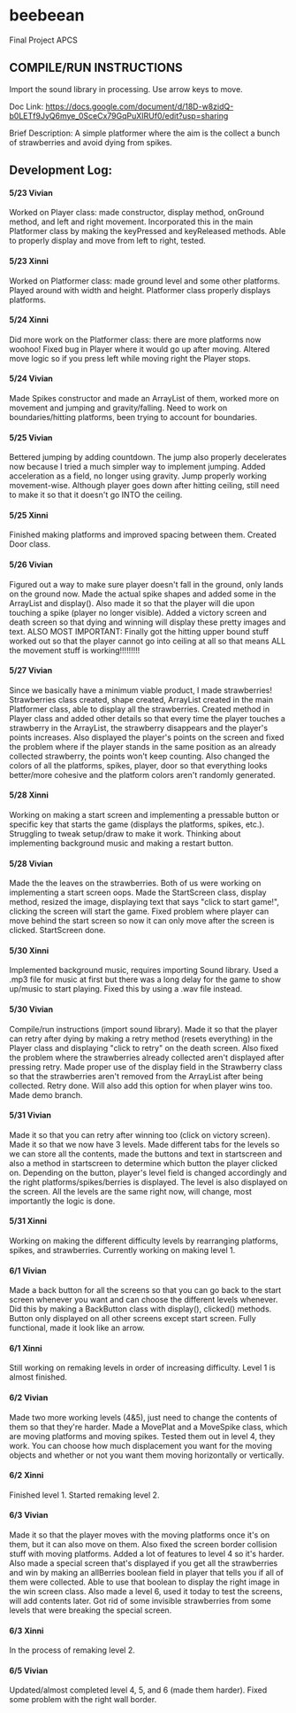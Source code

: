# beebeean
Final Project APCS

## COMPILE/RUN INSTRUCTIONS
Import the sound library in processing. Use arrow keys to move.

Doc Link:
https://docs.google.com/document/d/18D-w8zidQ-b0LETf9JyQ6mye_0SceCx79GqPuXIRUf0/edit?usp=sharing

Brief Description:
A simple platformer where the aim is the collect a bunch of strawberries and avoid dying from spikes.

## Development Log:

#### 5/23 Vivian
Worked on Player class: made constructor, display method, onGround method, and left and right movement.
Incorporated this in the main Platformer class by making the keyPressed and keyReleased methods. Able to properly display and move from left to right, tested.

#### 5/23 Xinni
Worked on Platformer class: made ground level and some other platforms. Played around with width and height. Platformer class properly displays platforms.  

#### 5/24 Xinni
Did more work on the Platformer class: there are more platforms now woohoo!
Fixed bug in Player where it would go up after moving. Altered move logic so if you press left while moving right the Player stops.

#### 5/24 Vivian
Made Spikes constructor and made an ArrayList of them, worked more on movement and jumping and gravity/falling. Need to work on boundaries/hitting platforms, been trying to account for boundaries.

#### 5/25 Vivian
Bettered jumping by adding countdown. The jump also properly decelerates now because I tried a much simpler way to implement jumping. Added acceleration as a field, no longer using gravity. Jump properly working movement-wise. Although player goes down after hitting ceiling, still need to make it so that it doesn't go INTO the ceiling.

#### 5/25 Xinni
Finished making platforms and improved spacing between them. Created Door class.

#### 5/26 Vivian
Figured out a way to make sure player doesn't fall in the ground, only lands on the ground now. Made the actual spike shapes and added some in the ArrayList and display(). Also made it so that the player will die upon touching a spike (player no longer visible). Added a victory screen and death screen so that dying and winning will display these pretty images and text. ALSO MOST IMPORTANT: Finally got the hitting upper bound stuff worked out so that the player cannot go into ceiling at all so that means ALL the movement stuff is working!!!!!!!!!

#### 5/27 Vivian
Since we basically have a minimum viable product, I made strawberries! Strawberries class created, shape created, ArrayList created in the main Platformer class, able to display all the strawberries. Created method in Player class and added other details so that every time the player touches a strawberry in the ArrayList, the strawberry disappears and the player's points increases. Also displayed the player's points on the screen and fixed the problem where if the player stands in the same position as an already collected strawberry, the points won't keep counting. Also changed the colors of all the platforms, spikes, player, door so that everything looks better/more cohesive and the platform colors aren't randomly generated.

#### 5/28 Xinni
Working on making a start screen and implementing a pressable button or specific key that starts the game (displays the platforms, spikes, etc.). Struggling to tweak setup/draw to make it work. Thinking about implementing background music and making a restart button.

#### 5/28 Vivian
Made the the leaves on the strawberries. Both of us were working on implementing a start screen oops. Made the StartScreen class, display method, resized the image, displaying text that says "click to start game!", clicking the screen will start the game. Fixed problem where player can move behind the start screen so now it can only move after the screen is clicked. StartScreen done.

#### 5/30 Xinni
Implemented background music, requires importing Sound library. Used a .mp3 file for music at first but there was a long delay for the game to show up/music to start playing. Fixed this by using a .wav file instead.   

#### 5/30 Vivian
Compile/run instructions (import sound library). Made it so that the player can retry after dying by making a retry method (resets everything) in the Player class and displaying "click to retry" on the death screen. Also fixed the problem where the strawberries already collected aren't displayed after pressing retry. Made proper use of the display field in the Strawberry class so that the strawberries aren't removed from the ArrayList after being collected. Retry done. Will also add this option for when player wins too. Made demo branch.

#### 5/31 Vivian
Made it so that you can retry after winning too (click on victory screen). Made it so that we now have 3 levels. Made different tabs for the levels so we can store all the contents, made the buttons and text in startscreen and also a method in startscreen to determine which button the player clicked on. Depending on the button, player's level field is changed accordingly and the right platforms/spikes/berries is displayed. The level is also displayed on the screen. All the levels are the same right now, will change, most importantly the logic is done.

#### 5/31 Xinni
Working on making the different difficulty levels by rearranging platforms, spikes, and strawberries. Currently working on making level 1.

#### 6/1 Vivian
Made a back button for all the screens so that you can go back to the start screen whenever you want and can choose the different levels whenever. Did this by making a BackButton class with display(), clicked() methods. Button only displayed on all other screens except start screen. Fully functional, made it look like an arrow.

#### 6/1 Xinni
Still working on remaking levels in order of increasing difficulty. Level 1 is almost finished.

#### 6/2 Vivian
Made two more working levels (4&5), just need to change the contents of them so that they're harder. Made a MovePlat and a MoveSpike class, which are moving platforms and moving spikes. Tested them out in level 4, they work. You can choose how much displacement you want for the moving objects and whether or not you want them moving horizontally or vertically.

#### 6/2 Xinni
Finished level 1. Started remaking level 2. 

#### 6/3 Vivian
Made it so that the player moves with the moving platforms once it's on them, but it can also move on them. Also fixed the screen border collision stuff with moving platforms. Added a lot of features to level 4 so it's harder. Also made a special screen that's displayed if you get all the strawberries and win by making an allBerries boolean field in player that tells you if all of them were collected. Able to use that boolean to display the right image in the win screen class. Also made a level 6, used it today to test the screens, will add contents later. Got rid of some invisible strawberries from some levels that were breaking the special screen.

#### 6/3 Xinni
In the process of remaking level 2. 

#### 6/5 Vivian
Updated/almost completed level 4, 5, and 6 (made them harder). Fixed some problem with the right wall border.
